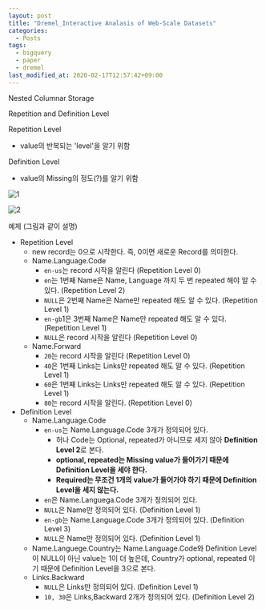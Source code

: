 ```yaml
---
layout: post
title: "Dremel_Interactive Analasis of Web-Scale Datasets"
categories:
  - Posts
tags:
  - bigquery
  - paper
  - dremel
last_modified_at: 2020-02-17T12:57:42+09:00
---
```




Nested Columnar Storage

Repetition and Definition Level



Repetition Level

- value의 반복되는 'level'을 알기 위함

Definition Level

- value의 Missing의 정도(?)를 알기 위함

![1](https://user-images.githubusercontent.com/22383120/74655680-196f6680-51d0-11ea-8cba-96e1c14a9604.PNG)

![2](https://user-images.githubusercontent.com/22383120/74655684-1aa09380-51d0-11ea-801b-6716b8934402.PNG)

예제 (그림과 같이 설명)

- Repetition Level
  - new record는 0으로 시작한다. 즉, 0이면 새로운 Record를 의미한다.
  - Name.Language.Code
    - `en-us`는 record 시작을 알린다 (Repetition Level 0)
    - `en`는 1번째 Name은 Name, Language 까지 두 번 repeated 해야 알 수 있다. (Repetition Level 2)
    - `NULL`은 2번째 Name은 Name만 repeated 해도 알 수 있다. (Repetition Level 1)
    - `en-gb`1은 3번째 Name은 Name만 repeated 해도 알 수 있다. (Repetition Level 1)
    - `NULL`은 record 시작을 알린다 (Repetition Level 0)
  - Name.Forward
    - `20`는 record 시작을 알린다 (Repetition Level 0)
    - `40`은 1번째 Links는 Links만 repeated 해도 알 수 있다. (Repetition Level 1)
    - `60`은 1번째 Links는 Links만 repeated 해도 알 수 있다. (Repetition Level 1)
    - `80`는 record 시작을 알린다. (Repetition Level 0)
- Definition Level
  - Name.Language.Code
    - `en-us`는 Name.Language.Code 3개가 정의되어 있다.
      - 허나 Code는 Optional, repeated가 아니므로 세지 않아 **Definition Level 2**로 본다.
      - **optional, repeated는 Missing value가 들어가기 때문에 Definition Level을 세야 한다.**
      - **Required는 무조건 1개의 value가 들어가야 하기 때문에 Definition Level을 세지 않는다.**
    - `en`은 Name.Languega.Code 3개가 정의되어 있다.
    - `NULL`은 Name만 정의되어 있다. (Definition Level 1)
    - `en-gb`는 Name.Language.Code 3개가 정의되어 있다. (Definition Level 3)
    - `NULL`은 Name만 정의되어 있다. (Definition Level 1) 
  - Name.Languege.Country는 Name.Language.Code와 Definition Level이 NULL이 아닌 value는 1이 더 높은데, Country가 optional, repeated 이기 때문에 Definition Level을 3으로 본다.
  - Links.Backward
    - `NULL`은 Links만 정의되어 있다. (Definition Level 1)
    - `10, 30`은 Links,Backward 2개가 정의되어 있다. (Definition Level 2)